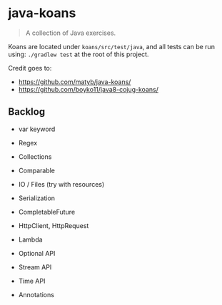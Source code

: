# java-koans
> A collection of Java exercises. 

Koans are located under `koans/src/test/java`, and all tests can be run using: `./gradlew test` at the root of 
this project.

Credit goes to:
* https://github.com/matyb/java-koans/
* https://github.com/boyko11/java8-cojug-koans/

## Backlog

* var keyword
* Regex

* Collections
* Comparable
* IO / Files (try with resources)
* Serialization

* CompletableFuture
* HttpClient, HttpRequest

* Lambda
* Optional API
* Stream API
* Time API

* Annotations

